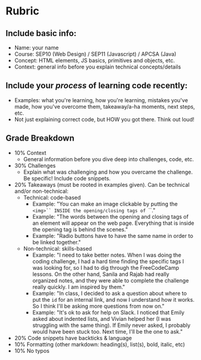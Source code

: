 # Rubric

## Include basic info:
* Name: your name
* Course: SEP10 (Web Design) / SEP11 (Javascript) / APCSA (Java)
* Concept: HTML elements, JS basics, primitives and objects, etc.
* Context: general info before you explain technical concepts/details

## Include your _process_ of learning code recently:
* Examples: what you're learning, how you're learning, mistakes you've made, how you've overcome them, takeaway/a-ha moments, next steps, etc.
* Not just explaining correct code, but HOW you got there. Think out loud!

## Grade Breakdown
* 10% Context
  * General information before you dive deep into challenges, code, etc.
* 30% Challenges
  * Explain what was challenging and how you overcame the challenge. Be specific! Include code snippets.
* 20% Takeaways (must be rooted in examples given). Can be technical and/or non-technical:
  * Technical: code-based
    * Example: "You can make an image clickable by putting the `<img>`` INSIDE the opening/closing tags of `<a></a>``."
    * Example: "The words between the opening and closing tags of an element will appear on the web page. Everything that is inside the opening tag is behind the scenes."
    * Example: "Radio buttons have to have the same name in order to be linked together."
  * Non-technical: skills-based
    * Example: "I need to take better notes. When I was doing the coding challenge, I had a hard time finding the specific tags I was looking for, so I had to dig through the FreeCodeCamp lessons. On the other hand, Sanila and Rajab had really organized notes, and they were able to complete the challenge really quickly. I am inspired by them."
    * Example: "In class, I decided to ask a question about where to put the `id` for an internal link, and now I understand how it works. So I think I'll be asking more questions from now on."
    * Example: "It's ok to ask for help on Slack. I noticed that Emily asked about indented lists, and Vivian helped her (I was struggling with the same thing). If Emily never asked, I probably would have been stuck too. Next time, I'll be the one to ask."
* 20% Code snippets have backticks & language
* 10% Formatting (other markdown: heading(s), list(s), bold, italic, etc)
* 10% No typos
